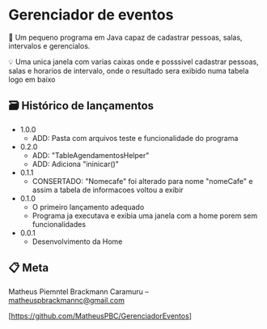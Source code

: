 # Gerenciador de eventos

📜 Um pequeno programa em Java capaz de cadastrar pessoas, salas, intervalos e gerencialos.


💡 Uma unica janela com varias caixas onde e posssivel cadastrar pessoas, salas e horarios de intervalo, onde o resultado sera exibido numa tabela logo em baixo


## 🗃 Histórico de lançamentos

* 1.0.0
    * ADD: Pasta com arquivos teste e funcionalidade do programa
* 0.2.0
    * ADD: "TableAgendamentosHelper"
    * ADD: Adiciona "ininicar()"
* 0.1.1
    * CONSERTADO: "Nomecafe" foi alterado para nome "nomeCafe" e assim a tabela de informacoes voltou a exibir 
* 0.1.0
    * O primeiro lançamento adequado
    * Programa ja executava e exibia uma janela com a home porem sem funcionalidades
* 0.0.1
    * Desenvolvimento da Home
## 📋 Meta

Matheus Piemntel Brackmann Caramuru –  matheuspbrackmannc@gmail.com


[https://github.com/MatheusPBC/GerenciadorEventos]

